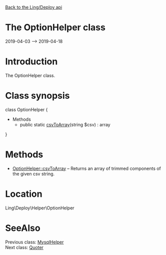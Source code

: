 [Back to the Ling/Deploy api](https://github.com/lingtalfi/Deploy/blob/master/doc/api/Ling/Deploy.md)



The OptionHelper class
================
2019-04-03 --> 2019-04-18






Introduction
============

The OptionHelper class.



Class synopsis
==============


class <span class="pl-k">OptionHelper</span>  {

- Methods
    - public static [csvToArray](https://github.com/lingtalfi/Deploy/blob/master/doc/api/Ling/Deploy/Helper/OptionHelper/csvToArray.md)(string $csv) : array

}






Methods
==============

- [OptionHelper::csvToArray](https://github.com/lingtalfi/Deploy/blob/master/doc/api/Ling/Deploy/Helper/OptionHelper/csvToArray.md) &ndash; Returns an array of trimmed components of the given csv string.





Location
=============
Ling\Deploy\Helper\OptionHelper


SeeAlso
==============
Previous class: [MysqlHelper](https://github.com/lingtalfi/Deploy/blob/master/doc/api/Ling/Deploy/Helper/MysqlHelper.md)<br>Next class: [Quoter](https://github.com/lingtalfi/Deploy/blob/master/doc/api/Ling/Deploy/Helper/Quoter.md)<br>
